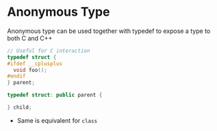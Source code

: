 # Anonymous Type

Anonymous type can be used together with typedef to expose a type to both C and
C++

```cpp
// Useful for C interaction
typedef struct {
#ifdef __cplusplus
  void foo();
#endif
} parent;

typedef struct: public parent {

} child;
```

- Same is equivalent for `class`
